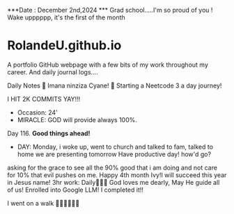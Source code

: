 ***Date : December 2nd,2024 *** Grad school.....I'm so proud of you ! Wake upppppp, it's the first of the month
# RolandeU.github.io

A portfolio GitHub webpage with a few bits of my work throughout my career. And daily journal logs....

Daily Notes
💚 Imana ninziza Cyane! 
💚 Starting a Neetcode 3 a day journey!

I HIT 2K COMMITS YAY!!!

- Occasion: 24'
- MIRACLE: GOD will provide always 100%.

Day 116. **Good things ahead!** 
- DAY: Monday, i woke up, went to church and talked to fam, talked to home we are presenting tomorrow
Have productive day!  how'd go?

asking for the grace to see all the 90% good that i am doing and not care for 10% that evil pushes on me. Happy 4th month Ivy!I will succeed this year in Jesus name!
3hr work: Daily💚💚💚
God loves me dearly, May He guide all of  us!
Enrolled into Google LLM! I completed it!!

I went on a walk 💚💚💚💚💚💚
